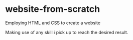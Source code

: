 # website-from-scratch

Employing HTML and CSS to create a website

Making use of any skill i pick up to reach the desired result.

